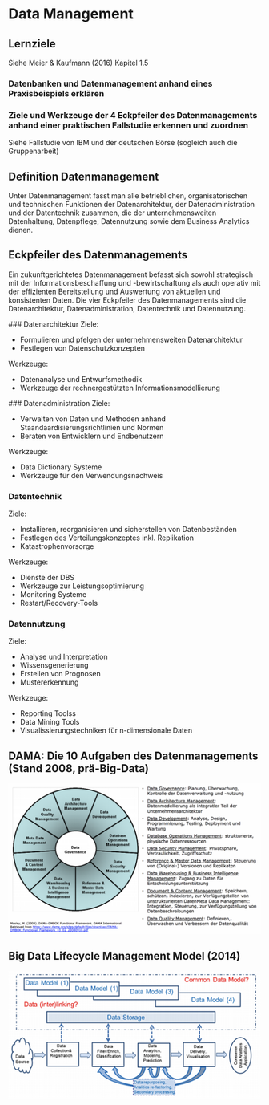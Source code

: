 # Data Management

## Lernziele
Siehe Meier & Kaufmann (2016) Kapitel 1.5

### Datenbanken und Datenmanagement anhand eines Praxisbeispiels erklären

### Ziele und Werkzeuge der 4 Eckpfeiler des Datenmanagements anhand einer praktischen Fallstudie erkennen und zuordnen
Siehe Fallstudie von IBM und der deutschen Börse (sogleich auch die Gruppenarbeit)

## Definition Datenmanagement
Unter Datenmanagement fasst man alle betrieblichen, organisatorischen und technischen Funktionen der Datenarchitektur, der Datenadministration und der Datentechnik zusammen, die der unternehmensweiten Datenhaltung, Datenpflege, Datennutzung sowie dem Business Analytics dienen.

## Eckpfeiler des Datenmanagements
Ein zukunftgerichtetes Datenmanagement befasst sich sowohl strategisch mit der Informationsbeschaffung und -bewirtschaftung als auch operativ mit der effizienten Bereitstellung und Auswertung von aktuellen und konsistenten Daten.
Die vier Eckpfeiler des Datenmanagements sind die Datenarchitektur, Datenadministration, Datentechnik und Datennutzung.

### Datenarchitektur
Ziele:
- Formulieren und pfelgen der unternehmensweiten Datenarchitektur
- Festlegen von Datenschutzkonzepten

Werkzeuge:
- Datenanalyse und Entwurfsmethodik
- Werkzeuge der rechnergestützten Informationsmodellierung

### Datenadministration
Ziele:
- Verwalten von Daten und Methoden anhand Staandaardisierungsrichtlinien und Normen
- Beraten von Entwicklern und Endbenutzern

Werkzeuge:
- Data Dictionary Systeme
- Werkzeuge für den Verwendungsnachweis

### Datentechnik
Ziele:
- Installieren, reorganisieren und sicherstellen von Datenbeständen
- Festlegen des Verteilungskonzeptes inkl. Replikation
- Katastrophenvorsorge

Werkzeuge:
- Dienste der DBS
- Werkzeuge zur Leistungsoptimierung
- Monitoring Systeme
- Restart/Recovery-Tools

### Datennutzung
Ziele:
- Analyse und Interpretation
- Wissensgenerierung
- Erstellen von Prognosen
- Mustererkennung

Werkzeuge:
- Reporting Toolss
- Data Mining Tools
- Visualissierungstechniken für n-dimensionale Daten

## DAMA: Die 10 Aufgaben des Datenmanagements (Stand 2008, prä-Big-Data)
![Datenmanagement Aufgaben](./assets/data_management_responsibilities.png)

## Big Data Lifecycle Management Model (2014)
![Big Data Lifecycle](./assets/big_data_lifecycle.png)
